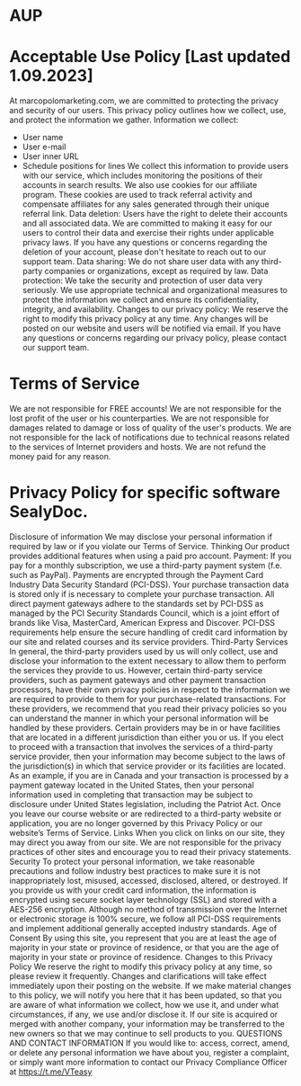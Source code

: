 # AUP

# Acceptable Use Policy [Last updated 1.09.2023]

At marcopolomarketing.com, we are committed to protecting the privacy and security of our users. This privacy policy outlines how we collect, use, and protect the information we gather.
Information we collect:
- User name
- User e-mail
- User inner URL
- Schedule positions for lines
We collect this information to provide users with our service, which includes monitoring the positions of their accounts in search results.
We also use cookies for our affiliate program. These cookies are used to track referral activity and compensate affiliates for any sales generated through their unique referral link.
Data deletion:
Users have the right to delete their accounts and all associated data. We are committed to making it easy for our users to control their data and exercise their rights under applicable privacy laws. If you have any questions or concerns regarding the deletion of your account, please don't hesitate to reach out to our support team.
Data sharing:
We do not share user data with any third-party companies or organizations, except as required by law.
Data protection:
We take the security and protection of user data very seriously. We use appropriate technical and organizational measures to protect the information we collect and ensure its confidentiality, integrity, and availability.
Changes to our privacy policy:
We reserve the right to modify this privacy policy at any time. Any changes will be posted on our website and users will be notified via email.
If you have any questions or concerns regarding our privacy policy, please contact our support team.

# Terms of Service

We are not responsible for FREE accounts!
We are not responsible for the lost profit of the user or his counterparties.
We are not responsible for damages related to damage or loss of quality of the user's products.
We are not responsible for the lack of notifications due to technical reasons related to the services of Internet providers and hosts.
We are not refund the money paid for any reason.

# Privacy Policy for specific software SealyDoc.

Disclosure of information 
We may disclose your personal information if required by law or if you violate our Terms of Service.
Thinking Our product provides additional features when using a paid pro account. 
Payment: If you pay for a monthly subscription, we use a third-party payment system (f.e. such as PayPal). Payments are encrypted through the Payment Card Industry Data Security Standard (PCI-DSS).
Your purchase transaction data is stored only if is necessary to complete your purchase transaction. All direct payment gateways adhere to the standards set by PCI-DSS as managed by the PCI Security Standards Council, which is a joint effort of brands like Visa, MasterCard, American Express and Discover. PCI-DSS requirements help ensure the secure handling of credit card information by our site and related courses and its service providers.
Third-Party Services In general, the third-party providers used by us will only collect, use and disclose your information to the extent necessary to allow them to perform the services they provide to us. 
However, certain third-party service providers, such as payment gateways and other payment transaction processors, have their own privacy policies in respect to the information we are required to provide to them for your purchase-related transactions. 
For these providers, we recommend that you read their privacy policies so you can understand the manner in which your personal information will be handled by these providers. 
Certain providers may be in or have facilities that are located in a different jurisdiction than either you or us. 
If you elect to proceed with a transaction that involves the services of a third-party service provider, then your information may become subject to the laws of the jurisdiction(s) in which that service provider or its facilities are located. As an example, if you are in Canada and your transaction is processed by a payment gateway located in the United States, then your personal information used in completing that transaction may be subject to disclosure under United States legislation, including the Patriot Act. 
Once you leave our course website or are redirected to a third-party website or application, you are no longer governed by this Privacy Policy or our website’s Terms of Service. 
Links 
When you click on links on our site, they may direct you away from our site. We are not responsible for the privacy practices of other sites and encourage you to read their privacy statements.
Security 
To protect your personal information, we take reasonable precautions and follow industry best practices to make sure it is not inappropriately lost, misused, accessed, disclosed, altered, or destroyed. 
If you provide us with your credit card information, the information is encrypted using secure socket layer technology (SSL) and stored with a AES-256 encryption. 
Although no method of transmission over the Internet or electronic storage is 100% secure, we follow all PCI-DSS requirements and implement additional generally accepted industry standards.
Age of Consent By using this site, you represent that you are at least the age of majority in your state or province of residence, or that you are the age of majority in your state or province of residence.
Changes to this Privacy Policy 
We reserve the right to modify this privacy policy at any time, so please review it frequently. 
Changes and clarifications will take effect immediately upon their posting on the website. If we make material changes to this policy, we will notify you here that it has been updated, so that you are aware of what information we collect, how we use it, and under what circumstances, if any, we use and/or disclose it. If our site is acquired or merged with another company, your information may be transferred to the new owners so that we may continue to sell products to you.
QUESTIONS AND CONTACT INFORMATION If you would like to: access, correct, amend, or delete any personal information we have about you, register a complaint, or simply want more information to contact our Privacy Compliance Officer at https://t.me/VTeasy
